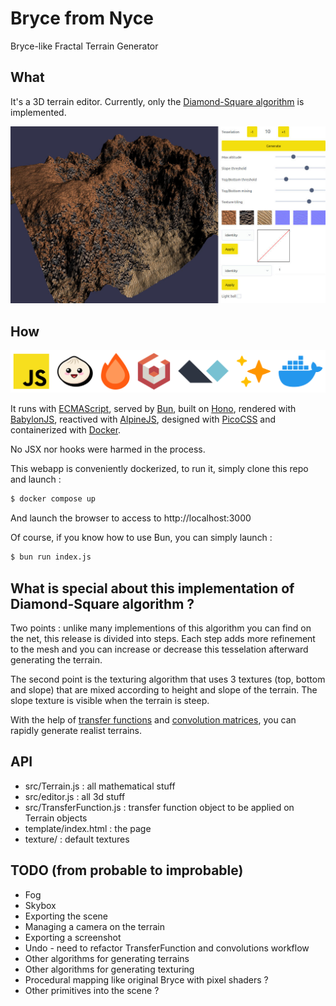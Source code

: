 # Bryce from Nyce
Bryce-like Fractal Terrain Generator

## What
It's a 3D terrain editor. Currently, only the 
[Diamond-Square algorithm](https://en.wikipedia.org/wiki/Diamond-square_algorithm) is implemented.

![Screenshot](https://github.com/Trismegiste/bryce-from-nyce/blob/master/docs/screenshot.jpg)

## How

![Stack](https://github.com/Trismegiste/bryce-from-nyce/blob/master/docs/stack.svg)

It runs with 
[ECMAScript](https://developer.mozilla.org/en-US/docs/Web/JavaScript/JavaScript_technologies_overview), 
served by [Bun](https://bun.sh/),
built on [Hono](https://hono.dev/), 
rendered with [BabylonJS](https://babylonjs.com/), 
reactived with [AlpineJS](https://alpinejs.dev/),
designed with [PicoCSS](https://picocss.com/)
and containerized with [Docker](https://www.docker.com/).

No JSX nor hooks were harmed in the process.

This webapp is conveniently dockerized, to run it, simply clone this repo and launch :

```bash
$ docker compose up
```

And launch the browser to access to http://localhost:3000

Of course, if you know how to use Bun, you can simply launch :

```bash
$ bun run index.js
```

## What is special about this implementation of Diamond-Square algorithm ?

Two points : unlike many implementions of this algorithm you can find on the net, 
this release is divided into steps. Each step adds more refinement to the mesh
and you can increase or decrease this tesselation afterward generating the terrain.

The second point is the texturing algorithm that uses 3 textures (top, bottom and slope)
that are mixed according to height and slope of the terrain. The slope texture is
visible when the terrain is steep.

With the help of [transfer functions](https://en.wikipedia.org/wiki/Transfer_function) and
[convolution matrices](https://en.wikipedia.org/wiki/Convolution#Discrete_convolution), you can rapidly generate
realist terrains. 

## API
* src/Terrain.js : all mathematical stuff
* src/editor.js : all 3d stuff
* src/TransferFunction.js : transfer function object to be applied on Terrain objects
* template/index.html : the page
* texture/ : default textures

## TODO (from probable to improbable)
* Fog
* Skybox
* Exporting the scene
* Managing a camera on the terrain
* Exporting a screenshot
* Undo - need to refactor TransferFunction and convolutions workflow
* Other algorithms for generating terrains
* Other algorithms for generating texturing
* Procedural mapping like original Bryce with pixel shaders ?
* Other primitives into the scene ?
